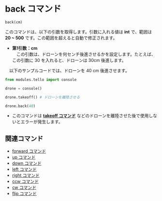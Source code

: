 # back コマンド

```back(cm)```
<br>

 このコマンドは、以下の引数を取得します。引数に入れる値は **int** で、範囲は **20 ~ 500** です。この範囲を超えると自動で修正されます。

- **第1引数：cm**<br>
　この引数は、ドローンを何センチ後進させるかを設定します。たとえば、この引数に 30 を入れると、ドローンは 30cm 後進します。

　以下のサンプルコードでは、ドローンを 40 cm 後進させます。

```python
from modules.tello import console

drone = console()

drone.takeoff() # ドローンを離陸させる

drone.back(40)
```

- このコマンドは **[takeoff コマンド]()** などのドローンを離陸させた後で使用しないとエラーが発生します。

## 関連コマンド

- [forward コマンド]()
- [up コマンド]()
- [down コマンド]()
- [left コマンド]()
- [right コマンド]()
- [ccw コマンド]()
- [cw コマンド]()
- [flip コマンド]()
